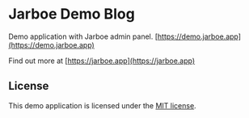 # Jarboe Demo Blog

Demo application with Jarboe admin panel. [https://demo.jarboe.app](https://demo.jarboe.app)

Find out more at [https://jarboe.app](https://jarboe.app)


## License
This demo application is licensed under the [MIT license](https://opensource.org/licenses/MIT).
